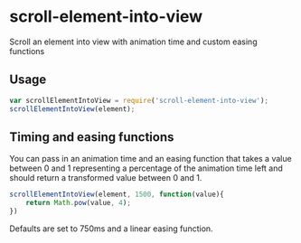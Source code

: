 # scroll-element-into-view

Scroll an element into view with animation time and custom easing functions

## Usage

```javascript
var scrollElementIntoView = require('scroll-element-into-view');
scrollElementIntoView(element);
```

## Timing and easing functions

You can pass in an animation time and an easing function that takes a value between 0 and 1 representing a percentage of the animation time left and should return a transformed value between 0 and 1.

```javascript
scrollElementIntoView(element, 1500, function(value){
    return Math.pow(value, 4);
})
```

Defaults are set to 750ms and a linear easing function.
